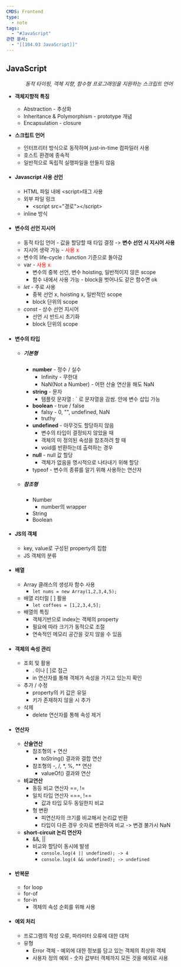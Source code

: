 ```yaml
---
CMDS: Frontend
type:
  - note
tags:
  - "#JavaScript"
관련 문서:
  - "[[104.03 JavaScript]]"
---
```

## JavaScript

<center><i>동적 타이핑, 객체 지향, 함수형 프로그래밍을 지원하는 스크립트 언어</i></center>

- **객체지향적 특징**
	- Abstraction - 추상화
	- Inheritance & Polymorphism - prototype 개념
	- Encapsulation - closure
- **스크립트 언어**
	- 인터프리터 방식으로 동작하며 just-in-time 컴파일러 사용
	- 호스트 환경에 종속적
	- 일반적으로 독립적 실행파일을 만들지 않음

- #### Javascript 사용 선언
	- HTML 파일 내에  \<script\>태그 사용
	- 외부 파일 링크
		- \<script src="경로"\>\</script\>
	- inline 방식
- #### 변수의 선언 지시어
	- 동적 타입 언어 - 값을 할당할 때 타입 결정 -> **변수 선언 시 지시어 사용**
	- 지시어 생략 가능 - <font color="#ff0000">사용 x</font>
	- 변수의 life-cycle : function 기준으로 돌아감
	- var - <font color="#ff0000">사용 x</font>
		- 변수의 중복 선언, 변수 hoisting, 일반적이지 않은 scope
		- 함수 내에서 사용 가능 - block을 벗어나도 같은 함수면 ok
	- *let* - 주로 사용
		- 중복 선언 x, hoisting x, 일반적인 scope
		- block 단위의 scope
	- *const* - 상수 선언 지시어
		- 선언 시 반드시 초기화
		- block 단위의 scope
- #### 변수의 타입
	- ##### 기본형
		- **number** - 정수 / 실수
			- Infinity - 무한대
			- NaN(Not a Number) - 어떤 산술 연산을 해도 NaN
		- **string** - 문자
			- 템플릿 문자열 : \` 로 문자열을 감쌈. 안에 변수 삽입 가능
		- **boolean** - true / false
			- falsy - 0, "", undefined, NaN
			- truthy
		- **undefined** - 아무것도 할당하지 않음
			- 변수의 타입이 결정되지 않았을 때
			- 객체의 미 정의된 속성을 참조하려 할 때
			- void를 반환하는데 출력하는 경우
		- **null** - null 값 할당
			- 객체가 없음을 명시적으로 나타내기 위해 할당
		- typeof - 변수의 종류를 알기 위해 사용하는 연산자
	- ##### 참조형
		- Number
			- number의 wrapper
		- String
		- Boolean
- #### JS의 객체
	- key, value로 구성된 property의 집합
	- JS 객체의 분류
- #### 배열
	- Array 클래스의 생성자 함수 사용
		- `let nums = new Array(1,2,3,4,5);`
	- 배열 리터럴 \[ \] 활용
		- `let coffees = [1,2,3,4,5];`
	- 배열의 특징
		- 객체기반으로 index는 객체의 property
		- 필요에 따라 크기가 동적으로 조절
		- 연속적인 메모리 공간을 갖지 않을 수 있음
- #### 객체의 속성 관리
	- 조회 및 활용
		- . 이나 \[ \]로 접근
		- in 연산자를 통해 객체가 속성을 가지고 있는지 확인
	- 추가 / 수정
		- property의 키 값은 유일
		- 키가 존재하지 않을 시 추가
	- 삭제
		- delete 연산자를 통해 속성 제거
- #### 연산자
	- **산술연산**
		- 참조형의 + 연산
			- toString() 결과와 결합 연산
		- 참조형의 -, /, \*, \%, \*\* 연산
			- valueOf() 결과와 연산
	- **비교연산**
		- 동등 비교 연산자 \=\=, !\=
		- 일치 타입 연산자 \=\=\=, !\=\=
			- 값과 타입 모두 동일한지 비교
		- 형 변환
			- 피연산자의 크기를 비교해서 논리값 반환
			- 타입이 다른 경우 숫자로 변환하여 비교 -> 변경 불가시 NaN
	- **short-circuit 논리 연산자**
		- &&, ||
		- 비교와 할당이 동시에 발생
			- `console.log(4 || undefined); -> 4`
			- `console.log(4 && undefined); -> undefined`
- #### 반복문
	- for loop
	- for-of
	- for-in
		- 객체의 속성 순회를 위해 사용
- #### 예외 처리
	- 프로그램의 작성 오류, 파라미터 오류에 대한 대처
	- 유형
		- Error 객체 - 예외에 대한 정보를 담고 있는 객체의 최상위 객체
		- 사용자 정의 예외 - 숫자 값부터 객체까지 모든 것을 예외로 사용
